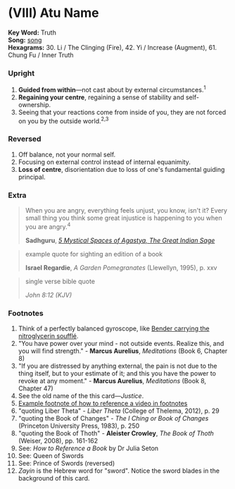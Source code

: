 # (VIII) Atu Name

**Key Word:** Truth  
**Song:** [song](https://youtube.com/watch?v=b0cAWgTPiwM)  
**Hexagrams:** 30. Li / The Clinging (Fire), 42. Yi / Increase (Augment), 61. Chung Fu / Inner Truth



### Upright

1) **Guided from within**—not cast about by external circumstances.<sup>1</sup>
2) **Regaining your centre**, regaining a sense of stability and self-ownership.
3) Seeing that your reactions come from inside of you, they are not forced on you by the outside world.<sup>2,3</sup>



### Reversed

1) Off balance, not your normal self.
2) Focusing on external control instead of internal equanimity.
3) **Loss of centre**, disorientation due to loss of one's fundamental guiding principal.



### Extra

>When you are angry, everything feels unjust, you know, isn't it? Every small thing you think some great injustice is happening to you when you are angry.<sup>4</sup>
>
>**Sadhguru**, [*5 Mystical Spaces of Agastya, The Great Indian Sage*](https://www.youtube.com/watch?v=wv-aai4rw5I&t=411s)

>example quote for sighting an edition of a book
>
>**Israel Regardie**, *A Garden Pomegranates* (Llewellyn, 1995), p. xxv

>single verse bible quote
>
>*John 8:12 (KJV)*



### Footnotes

1. Think of a perfectly balanced gyroscope, like [Bender carrying the nitroglycerin soufflé](https://www.youtube.com/watch?v=7ztF8lqZjHI).
2. "You have power over your mind - not outside events. Realize this, and you will find strength." - **Marcus Aurelius**, *Meditations* (Book 6, Chapter 8)
3. "If you are distressed by anything external, the pain is not due to the thing itself, but to your estimate of it; and this you have the power to revoke at any moment." - **Marcus Aurelius**, *Meditations* (Book 8, Chapter 47)
4. See the old name of the this card—*Justice*.
5. [Example footnote of how to reference a video in footnotes](https://www.youtube.com/watch?v=fj2uWxn_8SQ)
6. "quoting Liber Theta" - *Liber Theta* (College of Thelema, 2012), p. 29
7. "quoting the Book of Changes" - *The I Ching or Book of Changes* (Princeton University Press, 1983), p. 250
8. "quoting the Book of Thoth" - **Aleister Crowley**, *The Book of Thoth* (Weiser, 2008), pp. 161-162
9. See: *How to Reference a Book* by Dr Julia Seton
10. See: Queen of Swords
11. See: Prince of Swords (reversed)
12. *Zayin* is the Hebrew word for "sword". Notice the sword blades in the background of this card.


